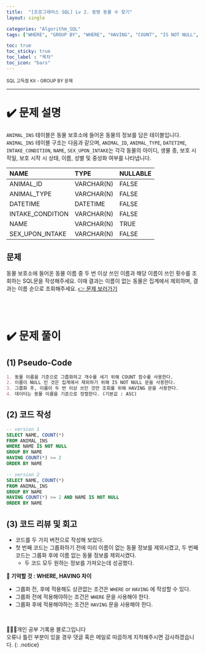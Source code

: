 ```yaml
---
title:  "[프로그래머스 SQL] Lv 2. 동명 동물 수 찾기"
layout: single

categories: "Algorithm_SQL"
tags: ["WHERE", "GROUP BY", "WHERE", "HAVING", "COUNT", "IS NOT NULL", "ORDER BY"]

toc: true
toc_sticky: true
toc_label : "목차"
toc_icon: "bars"
---
```


<small>SQL 고득점 Kit - GROUP BY 문제</small>

***

# <span class="half_HL">✔️ 문제 설명</span>

```ANIMAL_INS``` 테이블은 동물 보호소에 들어온 동물의 정보를 담은 테이블입니다. ```ANIMAL_INS``` 테이블 구조는 다음과 같으며, ```ANIMAL_ID```, ```ANIMAL_TYPE```, ```DATETIME```, ```INTAKE_CONDITION```, ```NAME```, ```SEX_UPON_INTAKE```는 각각 동물의 아이디, 생물 종, 보호 시작일, 보호 시작 시 상태, 이름, 성별 및 중성화 여부를 나타냅니다.

|NAME|	TYPE	|NULLABLE|
|:---|:---------|:-------|
|ANIMAL_ID|	VARCHAR(N)|	FALSE|
|ANIMAL_TYPE|	VARCHAR(N)|	FALSE|
|DATETIME|	DATETIME|	FALSE|
|INTAKE_CONDITION|	VARCHAR(N)|	FALSE|
|NAME|	VARCHAR(N)|	TRUE|
|SEX_UPON_INTAKE|	VARCHAR(N)|	FALSE|

## 문제
동물 보호소에 들어온 동물 이름 중 두 번 이상 쓰인 이름과 해당 이름이 쓰인 횟수를 조회하는 SQL문을 작성해주세요. 이때 결과는 이름이 없는 동물은 집계에서 제외하며, 결과는 이름 순으로 조회해주세요. [👉 문제 보러가기](https://school.programmers.co.kr/learn/courses/30/lessons/59041)

<br>
<br>

# <span class="half_HL">✔️ 문제 풀이</span>
## (1) Pseudo-Code
```markdown
1. 동물 이름을 기준으로 그룹화하고 개수를 세기 위해 COUNT 함수를 사용한다.
2. 이름이 NULL 인 것은 집계에서 제외하기 위해 IS NOT NULL 문을 사용한다.
3. 그룹화 후, 이름이 두 번 이상 쓰인 것만 조회를 위해 HAVING 문을 사용한다.
4. 데이터는 동물 이름을 기준으로 정렬한다. (기본값 : ASC)
```

## (2) 코드 작성
```sql
-- version 1
SELECT NAME, COUNT(*)
FROM ANIMAL_INS
WHERE NAME IS NOT NULL
GROUP BY NAME
HAVING COUNT(*) >= 2
ORDER BY NAME

-- version 2
SELECT NAME, COUNT(*)
FROM ANIMAL_INS
GROUP BY NAME
HAVING COUNT(*) >= 2 AND NAME IS NOT NULL
ORDER BY NAME
```

## (3) 코드 리뷰 및 회고
- 코드를 두 가지 버전으로 작성해 보았다.
- 첫 번째 코드는 그룹화하기 전에 미리 이름이 없는 동물 정보를 제외시켰고, 두 번째 코드는 그룹화 후에 이름 없는 동물 정보를 제외시켰다.
  - 두 코드 모두 원하는 정보를 가져오는데 성공했다.

**👀 기억할 것 : WHERE, HAVING 차이**
- 그룹화 전, 후에 적용해도 상관없는 조건은 ```WHERE``` or ```HAVING``` 에 작성할 수 있다.
- 그룹화 전에 적용해야하는 조건은 ```WHERE``` 문을 사용해야 한다.
- 그룹화 후에 적용해야하는 조건은 ```HAVING``` 문을 사용해야 한다.

<br>

👩🏻‍💻개인 공부 기록용 블로그입니다
<br>오류나 틀린 부분이 있을 경우 댓글 혹은 메일로 따끔하게 지적해주시면 감사하겠습니다.
{: .notice}
